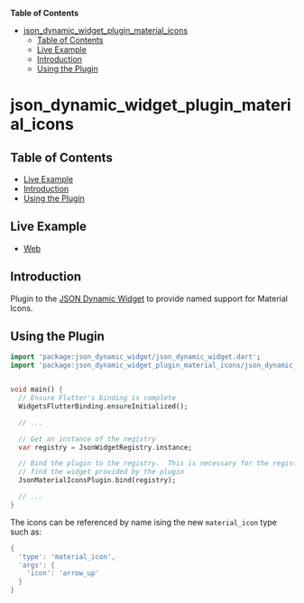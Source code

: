 <!-- START doctoc generated TOC please keep comment here to allow auto update -->
<!-- DON'T EDIT THIS SECTION, INSTEAD RE-RUN doctoc TO UPDATE -->
**Table of Contents**

- [json_dynamic_widget_plugin_material_icons](#json_dynamic_widget_plugin_material_icons)
  - [Table of Contents](#table-of-contents)
  - [Live Example](#live-example)
  - [Introduction](#introduction)
  - [Using the Plugin](#using-the-plugin)

<!-- END doctoc generated TOC please keep comment here to allow auto update -->

# json_dynamic_widget_plugin_material_icons

## Table of Contents

* [Live Example](#live-example)
* [Introduction](#introduction)
* [Using the Plugin](#using-the-plugin)


## Live Example

* [Web](https://peiffer-innovations.github.io/json_dynamic_widget_plugin_material_icons/web/index.html#/)


## Introduction

Plugin to the [JSON Dynamic Widget](https://peiffer-innovations.github.io/json_dynamic_widget) to provide named support for Material Icons.


## Using the Plugin

```dart
import 'package:json_dynamic_widget/json_dynamic_widget.dart';
import 'package:json_dynamic_widget_plugin_material_icons/json_dynamic_widget_plugin_material_icons.dart';


void main() {
  // Ensure Flutter's binding is complete
  WidgetsFlutterBinding.ensureInitialized();

  // ...

  // Get an instance of the registry
  var registry = JsonWidgetRegistry.instance;

  // Bind the plugin to the registry.  This is necessary for the registry to
  // find the widget provided by the plugin
  JsonMaterialIconsPlugin.bind(registry);

  // ...
}
```

The icons can be referenced by name ising the new `material_icon` type such as:
```dart
{
  'type': 'material_icon',
  'args': {
    'icon': 'arrow_up'
  }
}
```

